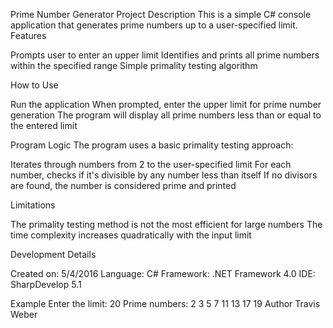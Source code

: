 Prime Number Generator
Project Description
This is a simple C# console application that generates prime numbers up to a user-specified limit.
Features

Prompts user to enter an upper limit
Identifies and prints all prime numbers within the specified range
Simple primality testing algorithm

How to Use

Run the application
When prompted, enter the upper limit for prime number generation
The program will display all prime numbers less than or equal to the entered limit

Program Logic
The program uses a basic primality testing approach:

Iterates through numbers from 2 to the user-specified limit
For each number, checks if it's divisible by any number less than itself
If no divisors are found, the number is considered prime and printed

Limitations

The primality testing method is not the most efficient for large numbers
The time complexity increases quadratically with the input limit

Development Details

Created on: 5/4/2016
Language: C#
Framework: .NET Framework 4.0
IDE: SharpDevelop 5.1

Example
Enter the limit: 20
Prime numbers: 2 3 5 7 11 13 17 19
Author
Travis Weber
